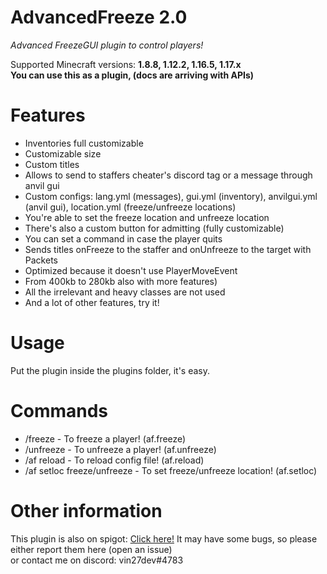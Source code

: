 <h1>AdvancedFreeze 2.0</h1>  
<i>Advanced FreezeGUI plugin to control players!</i>

Supported Minecraft versions: <strong>1.8.8, 1.12.2, 1.16.5, 1.17.x</strong>  
<strong>You can use this as a plugin, (docs are arriving with APIs)</strong>
  
<h1>Features</h1>  
<ul>
  <li>Inventories full customizable</li>  
  <li>Customizable size</li>  
  <li>Custom titles</li>  
  <li>Allows to send to staffers cheater's discord tag or a message through anvil gui</li>  
  <li>Custom configs: lang.yml (messages), gui.yml (inventory), anvilgui.yml (anvil gui), location.yml (freeze/unfreeze locations)</li>  
  <li>You're able to set the freeze location and unfreeze location</li>  
  <li>There's also a custom button for admitting (fully customizable)</li>  
  <li>You can set a command in case the player quits</li>
  <li>Sends titles onFreeze to the staffer and onUnfreeze to the target with Packets</li>
  <li>Optimized because it doesn't use PlayerMoveEvent</li>
  <li>From 400kb to 280kb also with more features)</li>
  <li>All the irrelevant and heavy classes are not used</li>
  <li>And a lot of other features, try it!</li>
</ul>
  
<h1>Usage</h1>  

Put the plugin inside the plugins folder, it's easy.

<h1>Commands</h1>

<ul>
  <li>/freeze - To freeze a player! (af.freeze)</li>
  <li>/unfreeze - To unfreeze a player! (af.unfreeze)</li>
  <li>/af reload - To reload config file! (af.reload)</li>
  <li>/af setloc freeze/unfreeze - To set freeze/unfreeze location! (af.setloc)</li>
</ul>

<h1>Other information</h1>

This plugin is also on spigot: <a href="https://www.spigotmc.org/resources/ultimatefreeze-1-17-x-send-discord-tag-with-anvil-input.94589/">Click here!</a>
It may have some bugs, so please either report them here (open an issue)  
or contact me on discord: vin27dev#4783
